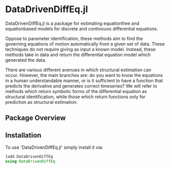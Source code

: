 # DataDrivenDiffEq.jl

DataDrivenDiffEq.jl is a package for estimating equationfree and equationbased models for discrete and continouos differential equations.

Oppose to parameter identification, these methods aim to find the governing equations of motion automatically from a given set of data. These techniques do not require giving as input a known model. Instead, these methods take in data and return the differential equation model which generated the data.

There are various different avenues in which structural estimation can occur. However, the main branches are: do you want to know the equations in a human understandable manner, or is it sufficient to have a function that predicts the derivative and generates correct timeseries? We will refer to methods which return symbolic forms of the differential equation as structural identification, while those which return functions only for prediction as structural estimation.

## Package Overview

## Installation

To use 'DataDrivenDiffEq.jl' simply install it via:

```julia
]add DataDrivenDiffEq
using DataDrivenDiffEq
```
